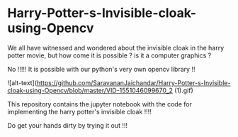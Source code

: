 # Harry-Potter-s-Invisible-cloak-using-Opencv

We all have witnessed and wondered about the invisible cloak in the harry potter movie, but how come it is possible ? is it a computer graphics ?

No !!!!! It is possible with our python's very own opencv library !!


![alt-text](https://github.com/SaravananJaichandar/Harry-Potter-s-Invisible-cloak-using-Opencv/blob/master/VID-1551046099670_2 (1).gif)


This repository contains the jupyter notebook with the code for implementing the harry potter's invisible cloak !!!!

Do get your hands dirty by trying it out !!!
